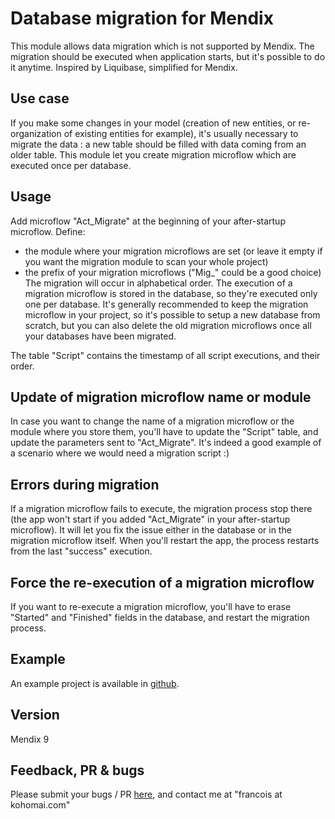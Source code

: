 # Database migration for Mendix

This module allows data migration which is not supported by Mendix. The migration should be executed when application starts, but it's possible to do it anytime. Inspired by Liquibase, simplified for Mendix.

## Use case
If you make some changes in your model (creation of new entities, or re-organization of existing entities for example), it's usually necessary to migrate the data : a new table should be filled with data coming from an older table. This module let you create migration microflow which are executed once per database.

## Usage

Add microflow "Act_Migrate" at the beginning of your after-startup microflow. Define:
* the module where your migration microflows are set (or leave it empty if you want the migration module to scan your whole project)
* the prefix of your migration microflows ("Mig_" could be a good choice)
The migration will occur in alphabetical order. The execution of a migration microflow is stored in the database, so they're executed only one per database.
It's generally recommended to keep the migration microflow in your project, so it's possible to setup a new database from scratch, but you can also delete the old migration microflows once all your databases have been migrated.

The table "Script" contains the timestamp of all script executions, and their order.

## Update of migration microflow name or module

In case you want to change the name of a migration microflow or the module where you store them, you'll have to update the "Script" table, and update the parameters sent to "Act_Migrate". It's indeed a good example of a scenario where we would need a migration script :)

## Errors during migration

If a migration microflow fails to execute, the migration process stop there (the app won't start if you added "Act_Migrate" in your after-startup microflow). It will let you fix the issue either in the database or in the migration microflow itself. When you'll restart the app, the process restarts from the last "success" execution.

## Force the re-execution of a migration microflow

If you want to re-execute a migration microflow, you'll have to erase "Started" and "Finished" fields in the database, and restart the migration process.

## Example

An example project is available in [github](https://github.com/lordlothar99/mx-migration).

## Version
Mendix 9

## Feedback, PR & bugs
Please submit your bugs / PR [here](https://github.com/lordlothar99/mx-migration), and contact me at "francois at kohomai.com"